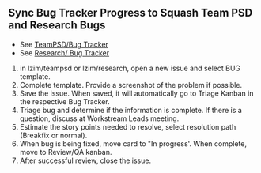 ## Sync Bug Tracker Progress to Squash Team PSD and Research Bugs

- See [TeamPSD/Bug Tracker](mtl.how/bugs)
- See [Research/ Bug Tracker](mtl.how/research_bugs)

1. in lzim/teampsd or lzim/research, open a new issue and select BUG template.
2. Complete template.  Provide a screenshot of the problem if possible.
3. Save the issue.  When saved, it will automatically go to Triage Kanban in the respective Bug Tracker.
4. Triage bug and determine if the information is complete. If there is a question, discuss at Workstream Leads meeting.
5. Estimate the story points needed to resolve, select resolution path (Breakfix or normal).
6. When bug is being fixed, move card to "In progress'.  When complete, move to Review/QA kanban.
7. After successful review, close the issue.
